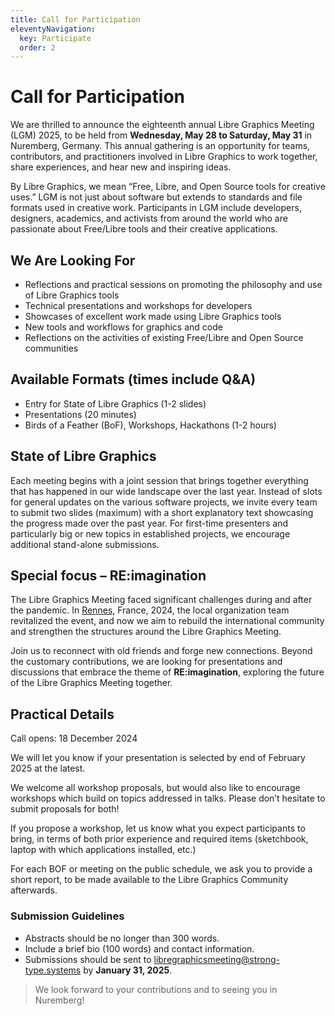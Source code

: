 ```yaml
---
title: Call for Participation
eleventyNavigation:
  key: Participate
  order: 2
---
```

# Call for Participation

We are thrilled to announce the eighteenth annual Libre Graphics Meeting (LGM)
2025, to be held from **Wednesday, May 28 to Saturday, May 31** in
Nuremberg, Germany. This annual gathering is an opportunity for teams,
contributors, and
practitioners involved in Libre Graphics to work together, share
experiences, and hear new and inspiring ideas.

By Libre Graphics, we mean “Free, Libre, and Open Source tools for creative
uses.” LGM is not just about software but extends to standards and file
formats used in creative work. Participants in LGM include developers,
designers, academics, and activists from around the world who are passionate
about Free/Libre tools and their creative applications.

## We Are Looking For
- Reflections and practical sessions on promoting the philosophy and use of Libre Graphics tools
- Technical presentations and workshops for developers
- Showcases of excellent work made using Libre Graphics tools
- New tools and workflows for graphics and code
- Reflections on the activities of existing Free/Libre and Open Source communities

## Available Formats (times include Q&A)
- Entry for State of Libre Graphics (1-2 slides)
- Presentations (20 minutes)
- Birds of a Feather (BoF), Workshops, Hackathons (1-2 hours)

## State of Libre Graphics
Each meeting begins with a joint session that brings together everything
that has happened in our wide landscape over the last year. Instead of
slots for general updates on the various software projects, we invite every
team to submit two slides (maximum) with a short explanatory text showcasing
the progress made over the past year. For first-time presenters and
particularly big or new topics in established projects, we encourage
additional stand-alone submissions.

## Special focus – RE:imagination

The Libre Graphics Meeting faced significant challenges during and after
the pandemic. In [Rennes](/2024), France, 2024, the local organization team revitalized
the event, and now we aim to rebuild the international community and
strengthen the structures around the Libre Graphics Meeting.

Join us to reconnect with old friends and forge new connections. Beyond
the customary contributions, we are looking for presentations and discussions
that embrace the theme of **RE:imagination**, exploring the future of the Libre
Graphics Meeting together.

##  Practical Details

Call opens: 18 December 2024

We will let you know if your presentation is selected by end of February 2025 at the latest.

We welcome all workshop  proposals, but would also like to encourage
workshops which build on  topics addressed in talks. Please don’t hesitate
to submit proposals for both!

If you propose a workshop, let us know what you expect participants to bring,
in terms of both prior experience and required items (sketchbook, laptop
with which applications installed, etc.)

For each BOF or meeting on the public schedule, we ask you to provide
a short report, to be made available to the Libre Graphics Community afterwards.

### Submission Guidelines
- Abstracts should be no longer than 300 words.
- Include a brief bio (100 words) and contact information.
- Submissions should be sent to [libregraphicsmeeting@strong-type.systems](mailto:libregraphicsmeeting@strong-type.systems) by **January 31, 2025**.


> We look forward to your contributions and to seeing you in Nuremberg!
